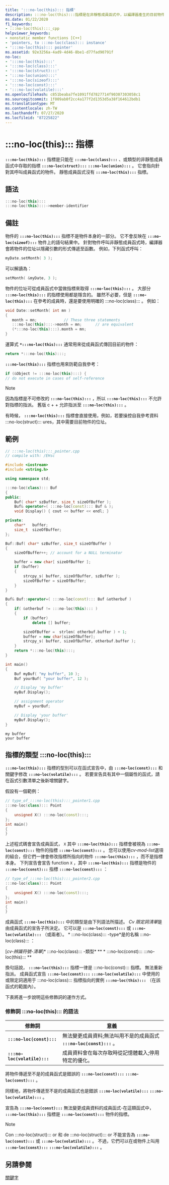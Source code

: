 ```yaml
---
title: ':::no-loc(this)::: 指標'
description: :::no-loc(this):::指標是在非靜態成員函式中，以編譯器產生的目前物件指標。
ms.date: 01/22/2020
f1_keywords:
- :::no-loc(this):::_cpp
helpviewer_keywords:
- nonstatic member functions [C++]
- 'pointers, to :::no-loc(class)::: instance'
- ':::no-loc(this)::: pointer'
ms.assetid: 92e3256a-4ad9-4d46-8be1-d77fad90791f
no-loc:
- ':::no-loc(this):::'
- ':::no-loc(class):::'
- ':::no-loc(struct):::'
- ':::no-loc(union):::'
- ':::no-loc(sizeof):::'
- ':::no-loc(const):::'
- ':::no-loc(volatile):::'
ms.openlocfilehash: c851beaba7fe1091ffd7827714f90307303058c1
ms.sourcegitcommit: 1f009ab0f2cc4a177f2d1353d5a38f164612bdb1
ms.translationtype: MT
ms.contentlocale: zh-TW
ms.lasthandoff: 07/27/2020
ms.locfileid: "87225822"
---
```

# <a name="no-locthis-pointer"></a>:::no-loc(this)::: 指標

**`:::no-loc(this):::`** 指標是只能在 **`:::no-loc(class):::`** 、或類型的非靜態成員函式中存取的指標 **`:::no-loc(struct):::`** **`:::no-loc(union):::`** 。 它會指向針對其呼叫成員函式的物件。 靜態成員函式沒有 **`:::no-loc(this):::`** 指標。

## <a name="syntax"></a>語法

```cpp
:::no-loc(this):::
:::no-loc(this):::->member-identifier
```

## <a name="remarks"></a>備註

物件的 **`:::no-loc(this):::`** 指標不是物件本身的一部分。 它不會反映在 **`:::no-loc(sizeof):::`** 物件上的語句結果中。 針對物件呼叫非靜態成員函式時，編譯器會將物件的位址以隱藏引數的形式傳遞至函數。 例如，下列函式呼叫：

```cpp
myDate.setMonth( 3 );
```

可以解讀為：

```cpp
setMonth( &myDate, 3 );
```

物件的位址可從成員函式中當做指標來取得 **`:::no-loc(this):::`** 。 大部分 **`:::no-loc(this):::`** 的指標使用都是隱含的。 雖然不必要，但是 **`:::no-loc(this):::`** 在參考的成員時，還是要使用明確的 :::no-loc(class)::: 。 例如：

```cpp
void Date::setMonth( int mn )
{
   month = mn;            // These three statements
   :::no-loc(this):::->month = mn;      // are equivalent
   (*:::no-loc(this):::).month = mn;
}
```

運算式 **`*:::no-loc(this):::`** 通常用來從成員函式傳回目前的物件：

```cpp
return *:::no-loc(this):::;
```

**`:::no-loc(this):::`** 指標也用來防範自我參考：

```cpp
if (&Object != :::no-loc(this):::) {
// do not execute in cases of self-reference
```

> [!NOTE]
> 因為指標是不可修改的 **`:::no-loc(this):::`** ，所以 **`:::no-loc(this):::`** 不允許對指標的指派。 舊版 c + + 允許指派至 **`:::no-loc(this):::`** 。

有時候， **`:::no-loc(this):::`** 指標會直接使用，例如，若要操控自我參考資料 :::no-loc(struct)::: ures，其中需要目前物件的位址。

## <a name="example"></a>範例

```cpp
// :::no-loc(this):::_pointer.cpp
// compile with: /EHsc

#include <iostream>
#include <string.h>

using namespace std;

:::no-loc(class)::: Buf
{
public:
    Buf( char* szBuffer, size_t sizeOfBuffer );
    Buf& operator=( :::no-loc(const)::: Buf & );
    void Display() { cout << buffer << endl; }

private:
    char*   buffer;
    size_t  sizeOfBuffer;
};

Buf::Buf( char* szBuffer, size_t sizeOfBuffer )
{
    sizeOfBuffer++; // account for a NULL terminator

    buffer = new char[ sizeOfBuffer ];
    if (buffer)
    {
        strcpy_s( buffer, sizeOfBuffer, szBuffer );
        sizeOfBuffer = sizeOfBuffer;
    }
}

Buf& Buf::operator=( :::no-loc(const)::: Buf &otherbuf )
{
    if( &otherbuf != :::no-loc(this)::: )
    {
        if (buffer)
            delete [] buffer;

        sizeOfBuffer =  strlen( otherbuf.buffer ) + 1;
        buffer = new char[sizeOfBuffer];
        strcpy_s( buffer, sizeOfBuffer, otherbuf.buffer );
    }
    return *:::no-loc(this):::;
}

int main()
{
    Buf myBuf( "my buffer", 10 );
    Buf yourBuf( "your buffer", 12 );

    // Display 'my buffer'
    myBuf.Display();

    // assignment operator
    myBuf = yourBuf;

    // Display 'your buffer'
    myBuf.Display();
}
```

```Output
my buffer
your buffer
```

## <a name="type-of-the-no-locthis-pointer"></a>指標的類型 :::no-loc(this):::

**`:::no-loc(this):::`** 指標的型別可以在函式宣告中，由 **`:::no-loc(const):::`** 和關鍵字修改 **`:::no-loc(volatile):::`** 。 若要宣告具有其中一個屬性的函式，請在函式引數清單之後新增關鍵字。

假設有一個範例：

```cpp
// type_of_:::no-loc(this):::_pointer1.cpp
:::no-loc(class)::: Point
{
    unsigned X() :::no-loc(const):::;
};
int main()
{
}
```

上述程式碼會宣告成員函式， `X` 其中 **`:::no-loc(this):::`** 指標會被視為 **`:::no-loc(const):::`** 物件的指標 **`:::no-loc(const):::`** 。 您可以使用*cv-mod-list*選項的組合，但它們一律會修改指標所指向的物件 **`:::no-loc(this):::`** ，而不是指標本身。 下列宣告會宣告 function `X` ，其中 **`:::no-loc(this):::`** 指標是物件的 **`:::no-loc(const):::`** 指標 **`:::no-loc(const):::`** ：

```cpp
// type_of_:::no-loc(this):::_pointer2.cpp
:::no-loc(class)::: Point
{
    unsigned X() :::no-loc(const):::;
};
int main()
{
}
```

成員函式 **`:::no-loc(this):::`** 中的類型是由下列語法所描述。 *Cv 限定詞清單*是由成員函式的宣告子所決定。 它可以是 **`:::no-loc(const):::`** 或 **`:::no-loc(volatile):::`** （或兩者）。 * :::no-loc(class)::: -type*是的名稱 :::no-loc(class)::: ：

[*cv-辨識符號-清單*]* :::no-loc(class)::: -類型* ** \* :::no-loc(const)::: :::no-loc(this)::: **

換句話說， **`:::no-loc(this):::`** 指標一律是 :::no-loc(const)::: 指標。 無法重新指派。  成員函式宣告 **`:::no-loc(const):::`** **`:::no-loc(volatile):::`** 中使用的或限定詞適用于 :::no-loc(class)::: 指標指向的實例 **`:::no-loc(this):::`** （在該函式的範圍內）。

下表將進一步說明這些修飾詞的運作方式。

### <a name="semantics-of-no-locthis-modifiers"></a>修飾詞 :::no-loc(this)::: 的語法

|修飾詞|意義|
|--------------|-------------|
|**`:::no-loc(const):::`**|無法變更成員資料;無法叫用不是的成員函式 **`:::no-loc(const):::`** 。|
|**`:::no-loc(volatile):::`**|成員資料會在每次存取時從記憶體載入;停用特定的優化。|

將物件傳遞至不是的成員函式是錯誤的 **`:::no-loc(const):::`** **`:::no-loc(const):::`** 。

同樣地，將物件傳遞至不是的成員函式也是錯誤 **`:::no-loc(volatile):::`** **`:::no-loc(volatile):::`** 。

宣告為 **`:::no-loc(const):::`** 無法變更成員資料的成員函式-在這類函式中， **`:::no-loc(this):::`** 指標是 **`:::no-loc(const):::`** 物件的指標。

> [!NOTE]
> Con :::no-loc(struct)::: or 和 de :::no-loc(struct)::: or 不能宣告為 **`:::no-loc(const):::`** 或 **`:::no-loc(volatile):::`** 。 不過，它們可以在或物件上叫用 **`:::no-loc(const):::`** **`:::no-loc(volatile):::`** 。

## <a name="see-also"></a>另請參閱

[關鍵字](../cpp/keywords-cpp.md)
